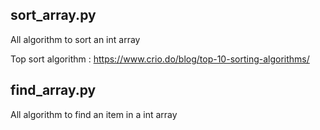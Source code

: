 ## sort_array.py

All algorithm to sort an int array

Top sort algorithm : https://www.crio.do/blog/top-10-sorting-algorithms/

## find_array.py

All algorithm to find an item in a int array
